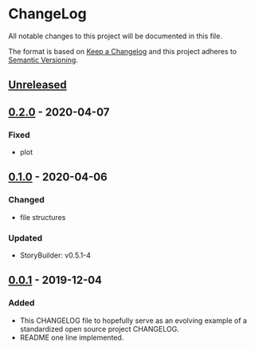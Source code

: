 # ChangeLog
All notable changes to this project will be documented in this file.

The format is based on [Keep a Changelog](http://keepachangelog.com/en/1.0.0/)
and this project adheres to [Semantic Versioning](http://semver.org/spec/v2.0.0.html).

## [Unreleased]

## [0.2.0] - 2020-04-07
### Fixed
- plot

## [0.1.0] - 2020-04-06
### Changed
- file structures
### Updated
- StoryBuilder: v0.5.1-4

## [0.0.1] - 2019-12-04
### Added
- This CHANGELOG file to hopefully serve as an evolving example of a standardized open source project CHANGELOG.
- README one line implemented.

[Unreleased]: https://github.com/My-Novel-Management/cblt205-walkstepcompare/v0.2.0...HEAD
[0.2.0]: https://github.com/My-Novel-Management/cblt205-walkstep/releases/v0.2.0
[0.1.0]: https://github.com/My-Novel-Management/cblt205-walkstep/releases/v0.1.0
[0.0.1]: https://github.com/My-Novel-Management/cblt205-walkstep/releases/v0.0.1
